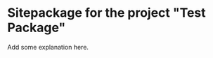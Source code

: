 Sitepackage for the project "Test Package"
==============================================================

Add some explanation here.
